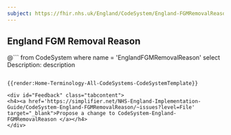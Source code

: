 ```yaml
---
subject: https://fhir.nhs.uk/England/CodeSystem/England-FGMRemovalReason
---
```

## England FGM Removal Reason

@```
from
	CodeSystem
where
	name = 'EnglandFGMRemovalReason'
select
	Description: description
```

{{render:Home-Terminology-All-CodeSystems-CodeSystemTemplate}}

<div id="Feedback" class="tabcontent">
<h4><a href='https://simplifier.net/NHS-England-Implementation-Guide/CodeSystem-England-FGMRemovalReason/~issues?level=File' target="_blank">Propose a change to CodeSystem-England-FGMRemovalReason </a></h4>
</div>


